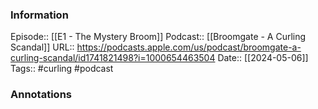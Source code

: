 ### Information

Episode:: [[E1 - The Mystery Broom]]
Podcast:: [[Broomgate - A Curling Scandal]]
URL::  https://podcasts.apple.com/us/podcast/broomgate-a-curling-scandal/id1741821498?i=1000654463504
Date:: [[2024-05-06]]
Tags:: #curling
#podcast


### Annotations

